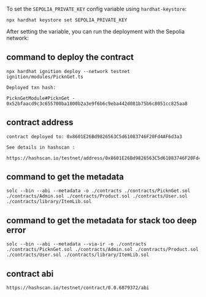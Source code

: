 To set the `SEPOLIA_PRIVATE_KEY` config variable using `hardhat-keystore`:

```shell
npx hardhat keystore set SEPOLIA_PRIVATE_KEY
```

After setting the variable, you can run the deployment with the Sepolia network:

## command to deploy the contract

```shell
npx hardhat ignition deploy --network testnet ignition/modules/PicknGet.ts
```

```shell
Deployed txn hash:

PicknGetModule#PicknGet - 
0x52bfaacd9c3c655700ba1800b2a3e9f6b6c9eba442d081b75b6c8051cc825aa8
```

## contract address
```shell
contract deployed to: 0x8601E26Bd9826563C5d61083746F20Fd4AF6d3a3
```

```shell
See details in hashscan : 
 https://hashscan.io/testnet/address/0x8601E26Bd9826563C5d61083746F20Fd4AF6d3a3 
 ```


## command to get the metadata
```shell
solc --bin --abi --metadata -o ./contracts ./contracts/PicknGet.sol ./contracts/Admin.sol ./contracts/Product.sol ./contracts/User.sol ./contracts/library/ItemLib.sol
```

## command to get the metadata for stack too deep error
```shell
solc --bin --abi --metadata --via-ir -o ./contracts ./contracts/PicknGet.sol ./contracts/Admin.sol ./contracts/Product.sol ./contracts/User.sol ./contracts/library/ItemLib.sol 
```

## contract abi
```shell
https://hashscan.io/testnet/contract/0.0.6879372/abi
```



